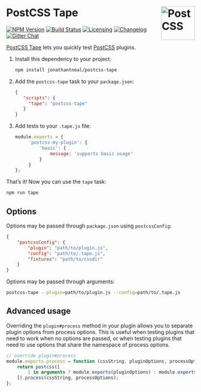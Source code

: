 # PostCSS Tape [<img src="http://postcss.github.io/postcss/logo.svg" alt="PostCSS" width="90" height="90" align="right">][PostCSS]

[![NPM Version][npm-img]][npm-url]
[![Build Status][cli-img]][cli-url]
[![Licensing][lic-img]][lic-url]
[![Changelog][log-img]][log-url]
[![Gitter Chat][git-img]][git-url]

[PostCSS Tape] lets you quickly test [PostCSS] plugins.

1. Install this dependency to your project:

   ```sh
   npm install jonathantneal/postcss-tape
   ```

2. Add the `postcss-tape` task to your `package.json`:

   ```json
   {
      "scripts": {
        "tape": "postcss-tape"
      }
   }
   ```

3. Add tests to your `.tape.js` file:

   ```js
   module.exports = {
		'postcss-my-plugin': {
			'basic': {
				message: 'supports basic usage'
			}
		}
   };
   ```

That’s it! Now you can use the `tape` task:

```sh
npm run tape
```

## Options

Options may be passed through `package.json` using `postcssConfig`:

```json
{
	"postcssConfig": {
		"plugin": "path/to/plugin.js",
		"config": "path/to/.tape.js",
		"fixtures": "path/to/cssdir"
	}
}
```

Options may be passed through arguments:

```sh
postcss-tape --plugin=path/to/plugin.js --config=path/to/.tape.js
```

## Advanced usage

Overriding the `plugin#process` method in your plugin allows you to separate plugin options from process options. This is useful when testing plugins that need to work when no options are passed, or when testing plugins that need to use options that share the namespace of process options.

```js
// override plugin#process
module.exports.process = function (cssString, pluginOptions, processOptions) {
	return postcss([
		1 in arguments ? module.exports(pluginOptions) : module.exports()
	]).process(cssString, processOptions);
};
```

[npm-url]: https://www.npmjs.com/package/postcss-tape
[npm-img]: https://img.shields.io/npm/v/postcss-tape.svg
[cli-url]: https://travis-ci.org/jonathantneal/postcss-tape
[cli-img]: https://img.shields.io/travis/jonathantneal/postcss-tape.svg
[lic-url]: LICENSE.md
[lic-img]: https://img.shields.io/npm/l/postcss-tape.svg
[log-url]: CHANGELOG.md
[log-img]: https://img.shields.io/badge/changelog-md-blue.svg
[git-url]: https://gitter.im/postcss/postcss
[git-img]: https://img.shields.io/badge/chat-gitter-blue.svg

[PostCSS Tape]: https://github.com/jonathantneal/postcss-tape
[PostCSS]: https://github.com/postcss/postcss
